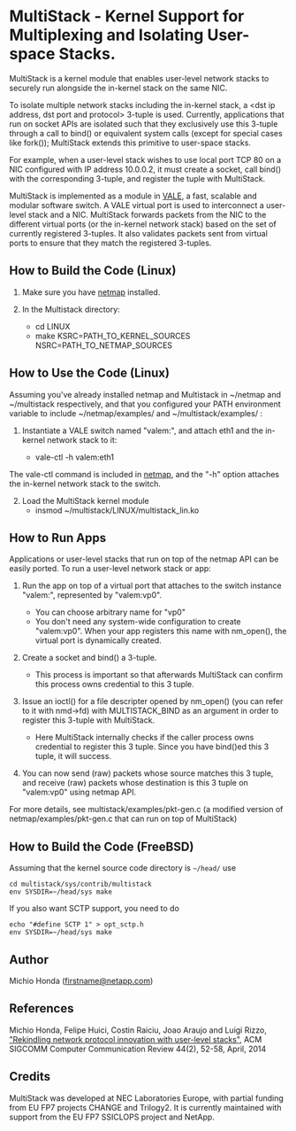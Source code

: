 # MultiStack - Kernel Support for Multiplexing and Isolating User-space Stacks.

MultiStack is a kernel module that enables user-level network stacks to securely run alongside the in-kernel stack on the same NIC.

To isolate multiple network stacks including the in-kernel stack, a <dst ip address, dst port and protocol> 3-tuple is used. Currently, applications that run on socket APIs are isolated such that they exclusively use this 3-tuple through a call to bind() or equivalent system calls (except for special cases like fork()); MultiStack extends this primitive to user-space stacks.

For example, when a user-level stack wishes to use local port TCP 80 on a NIC configured with IP address 10.0.0.2, it must create a socket, call bind() with the corresponding 3-tuple, and register the tuple with MultiStack.

MultiStack is implemented as a module in [VALE](http://info.iet.unipi.it/~luigi/netmap/), a fast, scalable and modular software switch. A VALE virtual port is used to interconnect a user-level stack and a NIC. MultiStack forwards packets from the NIC to the different virtual ports (or the in-kernel network stack) based on the set of currently registered 3-tuples. It also validates packets sent from virtual ports to ensure that they match the registered 3-tuples.

## How to Build the Code (Linux)

1. Make sure you have [netmap](http://info.iet.unipi.it/~luigi/netmap/) installed.

2. In the Multistack directory:
	- cd LINUX
	- make KSRC=PATH_TO_KERNEL_SOURCES NSRC=PATH_TO_NETMAP_SOURCES
	
	
## How to Use the Code (Linux)

Assuming you've already installed netmap and Multistack in ~/netmap and ~/multistack respectively, and that you configured your PATH environment variable to include ~/netmap/examples/ and ~/multistack/examples/ : 

1. Instantiate a VALE switch named "valem:", and attach eth1 and the in-kernel network stack to it:

	- vale-ctl -h valem:eth1

The vale-ctl command is included in [netmap](http://info.iet.unipi.it/~luigi/netmap/), and the "-h" option attaches the in-kernel network stack to the switch.
	
2. Load the MultiStack kernel module
	- insmod ~/multistack/LINUX/multistack_lin.ko
	
## How to Run Apps

Applications or user-level stacks that run on top of the netmap API can be easily ported. To run a user-level network stack or app:

1. Run the app on top of a virtual port that attaches to the switch instance "valem:", represented by "valem:vp0".
	- You can choose arbitrary name for "vp0"
	- You don't need any system-wide configuration to create "valem:vp0". When your app registers this name with nm_open(), the virtual port is dynamically created.

2. Create a socket and bind() a 3-tuple.
	- This process is important so that afterwards MultiStack can confirm this process owns credential to this 3 tuple.

3. Issue an ioctl() for a file descripter opened by nm_open() (you can refer to it with nmd->fd) with MULTISTACK_BIND as an argument in order to register this 3-tuple with MultiStack.
	- Here MultiStack internally checks if the caller process owns credential to register this 3 tuple. Since you have bind()ed this 3 tuple, it will success.
	
4. You can now send (raw) packets whose source matches this 3 tuple, and receive (raw) packets whose destination is this 3 tuple on "valem:vp0" using netmap API.

For more details, see multistack/examples/pkt-gen.c (a modified version of netmap/examples/pkt-gen.c that can run on top of MultiStack)
	
## How to Build the Code (FreeBSD)

Assuming that the kernel source code directory is `~/head/` use
````
cd multistack/sys/contrib/multistack
env SYSDIR=~/head/sys make
````
If you also want SCTP support, you need to do
````
echo "#define SCTP 1" > opt_sctp.h
env SYSDIR=~/head/sys make
````

## Author

Michio Honda (firstname@netapp.com)


## References

Michio Honda, Felipe Huici, Costin Raiciu, Joao Araujo and Luigi Rizzo, ["Rekindling network protocol innovation with user-level stacks"](http://www.sigcomm.org/sites/default/files/ccr/papers/2014/April/0000000-0000006.pdf), ACM SIGCOMM Computer Communication Review 44(2), 52-58, April, 2014


## Credits

MultiStack was developed at NEC Laboratories Europe, with partial funding from EU FP7 projects CHANGE and Trilogy2. It is currently maintained with support from the EU FP7 SSICLOPS project and NetApp.
